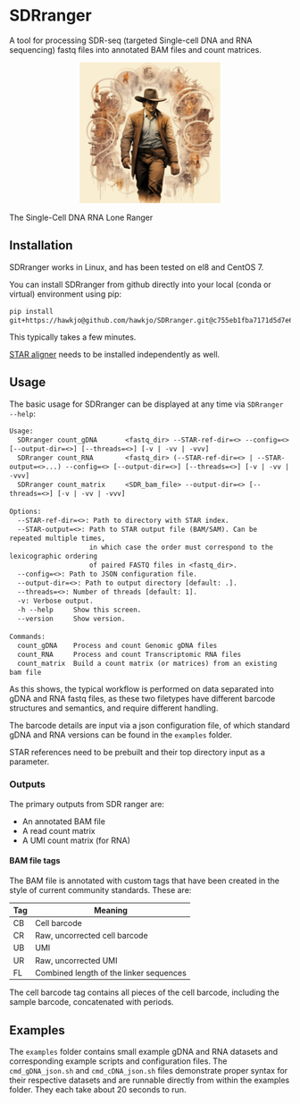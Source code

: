 # SDRranger
A tool for processing SDR-seq (targeted Single-cell DNA and RNA sequencing) fastq files into annotated BAM files and count matrices.

<p align="center">
  <img src="doc/SDRLoneRanger.png" width=50% alt="The Single-Cell DNA RNA Lone Ranger">
  <figcaption>The Single-Cell DNA RNA Lone Ranger</figcaption>
</p>

## Installation

SDRranger works in Linux, and has been tested on el8 and CentOS 7. 

You can install SDRranger from github directly into your local (conda or virtual) environment using pip:
```
pip install git+https://hawkjo@github.com/hawkjo/SDRranger.git@c755eb1fba7171d5d7e611ca67a17ad6d350d05f
```
This typically takes a few minutes. 

[STAR aligner](https://github.com/alexdobin/STAR)  needs to be installed independently as well.

## Usage

The basic usage for SDRranger can be displayed at any time via `SDRranger --help`:
```
Usage:
  SDRranger count_gDNA       <fastq_dir> --STAR-ref-dir=<> --config=<> [--output-dir=<>] [--threads=<>] [-v | -vv | -vvv]
  SDRranger count_RNA        <fastq_dir> (--STAR-ref-dir=<> | --STAR-output=<>...) --config=<> [--output-dir=<>] [--threads=<>] [-v | -vv | -vvv]
  SDRranger count_matrix     <SDR_bam_file> --output-dir=<> [--threads=<>] [-v | -vv | -vvv]

Options:                                                                                                          
  --STAR-ref-dir=<>: Path to directory with STAR index.                                                            
  --STAR-output=<>: Path to STAR output file (BAM/SAM). Can be repeated multiple times,                                                                 
                    in which case the order must correspond to the lexicographic ordering                                           
                    of paired FASTQ files in <fastq_dir>.                                                         
  --config=<>: Path to JSON configuration file.                                                                   
  --output-dir=<>: Path to output directory [default: .].                                                          
  --threads=<>: Number of threads [default: 1].                                                                   
  -v: Verbose output.                                                                                             
  -h --help     Show this screen.                                                                                 
  --version     Show version.                                                                                                                                                                                                   

Commands:                                                                                                         
  count_gDNA    Process and count Genomic gDNA files                                                              
  count_RNA     Process and count Transcriptomic RNA files                                                        
  count_matrix  Build a count matrix (or matrices) from an existing bam file      
```
As this shows, the typical workflow is performed on data separated into gDNA and RNA fastq files, as these two filetypes have different barcode structures and semantics, and require different handling.

The barcode details are input via a json configuration file, of which standard gDNA and RNA versions can be found in the `examples` folder. 

STAR references need to be prebuilt and their top directory input as a parameter.

### Outputs
The primary outputs from SDR ranger are:
* An annotated BAM file
* A read count matrix
* A UMI count matrix (for RNA)

#### BAM file tags
The BAM file is annotated with custom tags that have been created in the style of current community standards. These are:

| Tag | Meaning |
|--|--|
| CB | Cell barcode |
| CR | Raw, uncorrected cell barcode |
| UB | UMI |
| UR | Raw, uncorrected UMI |
| FL | Combined length of the linker sequences |

The cell barcode tag contains all pieces of the cell barcode, including the sample barcode, concatenated with periods.

## Examples

The `examples` folder contains small example gDNA and RNA datasets and corresponding example scripts and configuration files. The `cmd_gDNA_json.sh` and `cmd_cDNA_json.sh` files demonstrate proper syntax for their respective datasets and are runnable directly from within the examples folder. They each take about 20 seconds to run.
